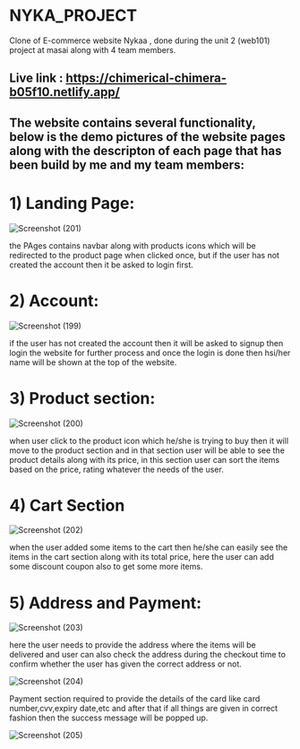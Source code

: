# NYKA_PROJECT
Clone of E-commerce website Nykaa , done during the unit 2 (web101) project at masai along with 4 team members.

## Live link :  https://chimerical-chimera-b05f10.netlify.app/


## The website contains several functionality, below is the demo pictures of the website pages along with the descripton of each page that has been build by me and my team members:

# 1) Landing Page:

![Screenshot (201)](https://user-images.githubusercontent.com/103572638/192354719-9af1083f-e9ee-410c-9885-4e32b1d6712a.png)


the PAges contains navbar along with products icons which will be redirected to the product page when clicked once, but if the user has not created the account then it be asked to login first.

# 2) Account:

![Screenshot (199)](https://user-images.githubusercontent.com/103572638/192354988-a7cc3e4b-79f8-4a74-bb45-a788977c9e5b.png)

if the user has not created the account then it will be asked to signup then login the website for further process and once the login is done then hsi/her name will be shown at the top of the website.

# 3) Product section:

![Screenshot (200)](https://user-images.githubusercontent.com/103572638/192355322-c220a3d8-cbbb-4ba2-8090-36b88b3491fb.png)


when user click to the product icon which he/she is trying to buy then it will move to the product section and in that section user will be able to see the product details along with its price, in this section user can sort the items based on the price, rating whatever the needs of the user.

# 4) Cart Section

![Screenshot (202)](https://user-images.githubusercontent.com/103572638/192355830-42c24526-d21e-476f-ba74-7897f083aea6.png)

when the user added some items to the cart then he/she can easily see the items in the cart section along with its total price, here the user can add some discount coupon also to get some more items.

# 5) Address and Payment:

![Screenshot (203)](https://user-images.githubusercontent.com/103572638/192356113-1744f926-4d02-4381-a756-4e25f18802d3.png)


here the user needs to provide the address where the items will be delivered and user can also check the address during the checkout time to confirm whether the user has given the correct address or not.

![Screenshot (204)](https://user-images.githubusercontent.com/103572638/192356314-0b9adccf-4d4f-4f99-a75c-597734acfd6d.png)

Payment section required to provide the details of the card like card number,cvv,expiry date,etc
and after that if all things are given in correct fashion then the success message will be popped up.

![Screenshot (205)](https://user-images.githubusercontent.com/103572638/192356552-2fa0423d-87e8-4d66-88f3-c0ae78d90317.png)
